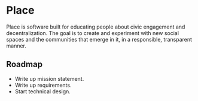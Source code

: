 # Place

Place is software built for educating people about civic engagement and decentralization. The goal is to create and experiment with new social spaces and the communities that emerge in it, in a responsible, transparent  manner. 

## Roadmap

* Write up mission statement.
* Write up requirements.
* Start technical design.
